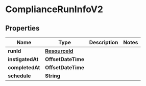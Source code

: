 

# ComplianceRunInfoV2


## Properties

Name | Type | Description | Notes
------------ | ------------- | ------------- | -------------
**runId** | [**ResourceId**](ResourceId.md) |  | 
**instigatedAt** | **OffsetDateTime** |  | 
**completedAt** | **OffsetDateTime** |  | 
**schedule** | **String** |  | 



